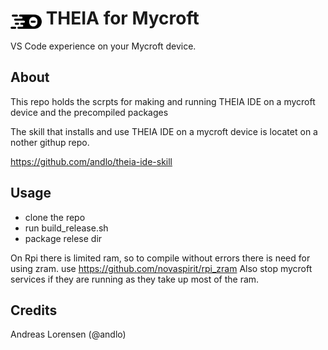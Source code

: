# <img src='theia.png' card_color='#40DBB0' width='50' style='vertical-align:bottom'/> THEIA for Mycroft
VS Code experience on your Mycroft device.

## About
This repo holds the scrpts for making and running THEIA IDE on a mycroft device and the precompiled packages

The skill that installs and use THEIA IDE on a mycroft device is locatet on a nother githup repo.

https://github.com/andlo/theia-ide-skill

## Usage
* clone the repo
* run build_release.sh
* package relese dir

On Rpi there is limited ram, so to compile without errors there is need for using zram.
use https://github.com/novaspirit/rpi_zram
Also stop mycroft services if they are running as they take up most of the ram.


## Credits
Andreas Lorensen (@andlo)
